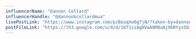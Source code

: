 ```yaml
---
influencerName: "Dannon Collard"
influencerHandle: "@dannonkcollardmua"
livePostLink: "https://www.instagram.com/p/BouqXo0g7jN/?taken-by=dannonkcollardmua"
postFileLink: "https://lh3.google.com/u/0/d/16T1siAgHVwA0M8aAj9bRYyx5Dih1P8W_"
---
```

